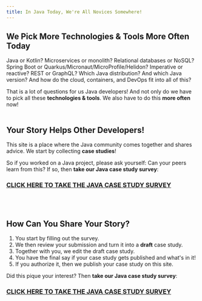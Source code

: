 ```yaml
---
title: In Java Today, We're All Novices Somewhere!
---
```


## We Pick More Technologies & Tools More Often Today
Java or Kotlin? Microservices or monolith? Relational databases or NoSQL? Spring Boot or Quarkus/Micronaut/MicroProfile/Helidon? Imperative or reactive? REST or GraphQL? Which Java distribution? And which Java version? And how do the cloud, containers, and DevOps fit into all of this?

That is a lot of questions for us Java developers! And not only do we have to pick all these **technologies & tools**. We also have to do this **more often** now!<br/><br/>


## Your Story Helps Other Developers!
This site is a place where the Java community comes together and shares advice. We start by collecting **case studies**!

So if you worked on a Java project, please ask yourself: Can your peers learn from this? If so, then **take our Java case study survey**:
### [CLICK HERE TO TAKE THE JAVA CASE STUDY SURVEY](https://tripetto.app/run/EBKTME5UJK)
<br/>
<br/>

## How Can You Share Your Story?
1. You start by filling out the survey.
1. We then review your submission and turn it into a **draft** case study.
1. Together with you, we edit the draft case study.
1. You have the final say if your case study gets published and what's in it!
1. If you authorize it, then we publish your case study on this site.

Did this pique your interest? Then **take our Java case study survey**:
### [CLICK HERE TO TAKE THE JAVA CASE STUDY SURVEY](https://tripetto.app/run/EBKTME5UJK)

